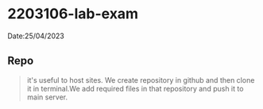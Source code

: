 
# 2203106-lab-exam

Date:25/04/2023

## Repo


>it's useful to host sites. We create repository in github and then clone it in terminal.We add required files in that repository and push it to main server.
